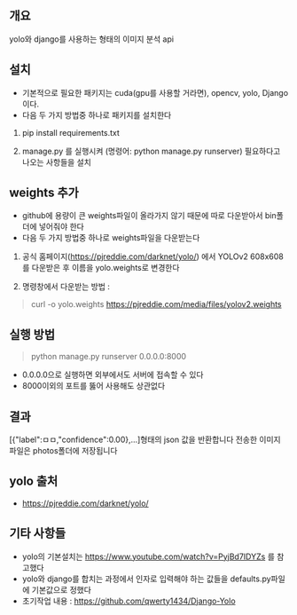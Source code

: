 ## 개요
yolo와 django를 사용하는 형태의 이미지 분석 api

## 설치
* 기본적으로 필요한 패키지는 cuda(gpu를 사용할 거라면), opencv, yolo, Django 이다.
* 다음 두 가지 방법중 하나로 패키지를 설치한다
1. pip install requirements.txt

2. manage.py 를 실행시켜 (명령어: python manage.py runserver) 필요하다고 나오는 사항들을 설치

## weights 추가
* github에 용량이 큰 weights파일이 올라가지 않기 때문에 따로 다운받아서 bin폴더에 넣어줘야 한다
* 다음 두 가지 방법중 하나로 weights파일을 다운받는다
1. 공식 홈페이지(https://pjreddie.com/darknet/yolo/) 에서 YOLOv2 608x608를 다운받은 후 이름을 yolo.weights로 변경한다

2. 명령창에서 다운받는 방법 : 
> curl -o yolo.weights https://pjreddie.com/media/files/yolov2.weights

## 실행 방법 
> python manage.py runserver 0.0.0.0:8000
* 0.0.0.0으로 실행하면 외부에서도 서버에 접속할 수 있다 
* 8000이외의 포트를 뚫어 사용해도 상관없다

## 결과 
[{"label":ㅁㅁ,"confidence":0.00},...]형태의 json 값을 반환합니다
전송한 이미지 파일은 photos폴더에 저장됩니다

## yolo 출처 
* https://pjreddie.com/darknet/yolo/

## 기타 사항들
* yolo의 기본설치는 https://www.youtube.com/watch?v=PyjBd7IDYZs 를 참고했다
* yolo와 django를 합치는 과정에서 인자로 입력해야 하는 값들을 defaults.py파일에 기본값으로 정했다 
* 초기작업 내용 : https://github.com/qwerty1434/Django-Yolo

